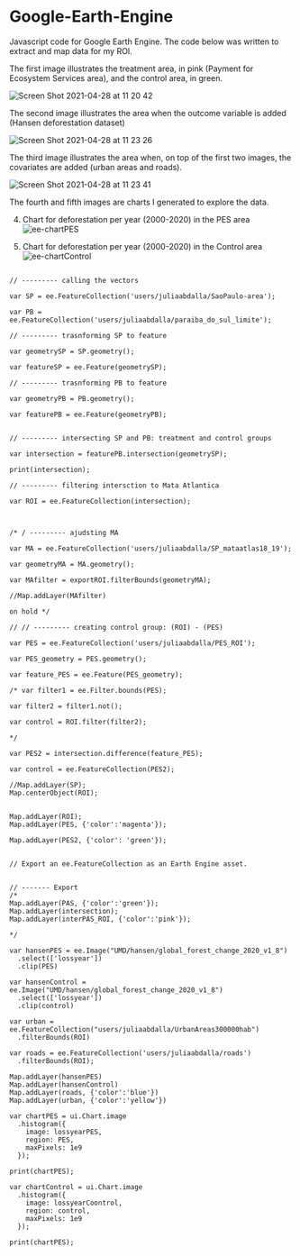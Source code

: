 # Google-Earth-Engine
Javascript code for Google Earth Engine. The code below was written to extract and map data for my ROI.

The first image illustrates the treatment area, in pink (Payment for Ecosystem Services area), and the control area, in green. 

![Screen Shot 2021-04-28 at 11 20 42](https://user-images.githubusercontent.com/78986090/116380015-de28e880-a813-11eb-9893-254ca5001f0b.png)

The second image illustrates the area when the outcome variable is added (Hansen deforestation dataset)

![Screen Shot 2021-04-28 at 11 23 26](https://user-images.githubusercontent.com/78986090/116380579-61e2d500-a814-11eb-87d9-88954237bce8.png)

The third image illustrates the area when, on top of the first two images, the covariates are added (urban areas and roads). 

![Screen Shot 2021-04-28 at 11 23 41](https://user-images.githubusercontent.com/78986090/116380618-6a3b1000-a814-11eb-9e05-ea0dfd12ff2b.png)

The fourth and fifth images are charts I generated to explore the data. 

4. Chart for deforestation per year (2000-2020) in the PES area
![ee-chartPES](https://user-images.githubusercontent.com/78986090/116381007-cb62e380-a814-11eb-93be-e838b0dd1724.png)

5. Chart for deforestation per year (2000-2020) in the Control area
![ee-chartControl](https://user-images.githubusercontent.com/78986090/116381026-cef66a80-a814-11eb-9849-449dc055960e.png)




```

// --------- calling the vectors

var SP = ee.FeatureCollection('users/juliaabdalla/SaoPaulo-area');

var PB = ee.FeatureCollection('users/juliaabdalla/paraiba_do_sul_limite');

// --------- trasnforming SP to feature

var geometrySP = SP.geometry();

var featureSP = ee.Feature(geometrySP);

// --------- trasnforming PB to feature

var geometryPB = PB.geometry();

var featurePB = ee.Feature(geometryPB); 


// --------- intersecting SP and PB: treatment and control groups

var intersection = featurePB.intersection(geometrySP);

print(intersection);

// --------- filtering intersction to Mata Atlantica

var ROI = ee.FeatureCollection(intersection); 



/* / --------- ajudsting MA

var MA = ee.FeatureCollection('users/juliaabdalla/SP_mataatlas18_19');

var geometryMA = MA.geometry();

var MAfilter = exportROI.filterBounds(geometryMA);

//Map.addLayer(MAfilter)

on hold */ 

// // --------- creating control group: (ROI) - (PES)

var PES = ee.FeatureCollection('users/juliaabdalla/PES_ROI');

var PES_geometry = PES.geometry();

var feature_PES = ee.Feature(PES_geometry);

/* var filter1 = ee.Filter.bounds(PES);

var filter2 = filter1.not();

var control = ROI.filter(filter2);

*/ 

var PES2 = intersection.difference(feature_PES);

var control = ee.FeatureCollection(PES2);

//Map.addLayer(SP);
Map.centerObject(ROI);


Map.addLayer(ROI);
Map.addLayer(PES, {'color':'magenta'});

Map.addLayer(PES2, {'color': 'green'});


// Export an ee.FeatureCollection as an Earth Engine asset.


// ------- Export
/*
Map.addLayer(PAS, {'color':'green'});
Map.addLayer(intersection);
Map.addLayer(interPAS_ROI, {'color':'pink'});

*/ 

var hansenPES = ee.Image("UMD/hansen/global_forest_change_2020_v1_8")
  .select(['lossyear'])
  .clip(PES)

var hansenControl = ee.Image("UMD/hansen/global_forest_change_2020_v1_8")
  .select(['lossyear'])
  .clip(control)

var urban = ee.FeatureCollection("users/juliaabdalla/UrbanAreas300000hab")
  .filterBounds(ROI)
  
var roads = ee.FeatureCollection('users/juliaabdalla/roads')
  .filterBounds(ROI);
    
Map.addLayer(hansenPES)
Map.addLayer(hansenControl)
Map.addLayer(roads, {'color':'blue'})
Map.addLayer(urban, {'color':'yellow'})

var chartPES = ui.Chart.image
  .histogram({
    image: lossyearPES,
    region: PES,
    maxPixels: 1e9
  });
  
print(chartPES);

var chartControl = ui.Chart.image
  .histogram({
    image: lossyearCoontrol,
    region: control,
    maxPixels: 1e9
  });
  
print(chartPES);

```
